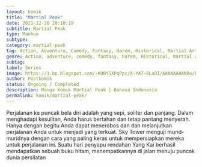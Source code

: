 ```yaml
---
layout: komik
title: "Martial Peak"
date: 2021-12-26 20:10:19
subtitle: Martial Peak
type: Manhua
subtype: 
category: martial-peak
tag: Action, Adventure, Comedy, Fantasy, Harem, Historical, Martial Arts, Romance, Shounen, Supernatural
genre: Action, adventure, comedy, fantasy, harem, Historical, martial arts, romance, Shounen, supernatural
subtag: 
label: Series
image: https://1.bp.blogspot.com/-KUBYSXPqPpc/X-Y47-8LaOI/AAAAAAAAN8o/PoISUbuP1Lc4qQ3ql9bTpdviOAEIz2omgCLcBGAsYHQ/s72-c/1.jpg
author: Postkomik
status: Ongoing / Completed
description: Manga Komik Martial Peak | Bahasa Indonesia
permalink: komik/martial-peak/
---
```


Perjalanan ke puncak bela diri adalah yang sepi, soliter dan panjang. Dalam menghadapi kesulitan, Anda harus bertahan dan tetap pantang menyerah. Hanya dengan begitu Anda dapat menerobos dan dan melanjutkan perjalanan Anda untuk menjadi yang terkuat. Sky Tower menguji murid-muridnya dengan cara yang paling keras untuk mempersiapkan mereka untuk perjalanan ini. Suatu hari penyapu rendahan Yang Kai berhasil mendapatkan sebuah buku hitam, menempatkannya di jalan menuju puncak dunia persilatan
